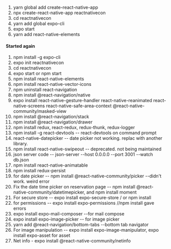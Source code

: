 1. yarn global add create-react-native-app
2. npx create-react-native-app reactnativecon
3. cd reactnativecon
4. yarn add global expo-cli
5. <updated nodejs> expo start
6. yarn add react-native-elements
#### Started again
1. npm install -g expo-cli
2. expo init reactnativecon
3. cd reactnativecon
4. expo start or npm start
5. npm install react-native-elements
6. npm install react-native-vector-icons
7. npm uninstall react-navigation
8. npm install @react-navigation/native
9. expo install react-native-gesture-handler react-native-reanimated react-native-screens react-native-safe-area-context  @react-native-community/masked-view
10. npm install @react-navigation/stack
11. npm install @react-navigation/drawer
12. npm install redux, react-redux, redux-thunk, redux-logger
13. npm install -g react-devtools -- react-devtools on command prompt
14. react-native-datepicker -- date picker not working. replac with another library.
15. npm install react-native-swipeout -- deprecated. not being maintained
16. json server code -- json-server --host 0.0.0.0 --port 3001 --watch db.json
17. npm install react-native-animatable
18. npm install redux-persist
19. for date picker -- npm install @react-native-community/picker --didn't work. weird error
20. Fix the date time picker on reservation page -- npm install @react-native-community/datetimepicker, and npm install moment
21. For secure store -- expo install expo-secure-store / or npm install
22. for permissions -- expo install expo-permissions //npm install gave errors
23. expo install expo-mail-composer --for mail compose
24. expo install expo-image-picker -- for image picker
25. yarn add @react-navigation/bottom-tabs --bottom tab navigator
26. For image manipulation -- expo install expo-image-manipulator, expo install expo-asset for asset
27. Net info - expo install @react-native-community/netinfo 